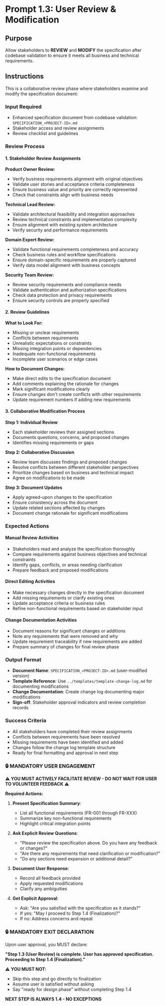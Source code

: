 ﻿# Prompt 1.3: User Review & Modification

## Purpose
Allow stakeholders to **REVIEW** and **MODIFY** the specification after codebase validation to ensure it meets all business and technical requirements.

## Instructions

This is a collaborative review phase where stakeholders examine and modify the specification document:

### Input Required
- Enhanced specification document from codebase validation: `SPECIFICATION_<PROJECT-ID>.md`
- Stakeholder access and review assignments
- Review checklist and guidelines

### Review Process

#### 1. Stakeholder Review Assignments

**Product Owner Review:**
- Verify business requirements alignment with original objectives
- Validate user stories and acceptance criteria completeness
- Ensure business value and priority are correctly represented
- Check that constraints align with business needs

**Technical Lead Review:**
- Validate architectural feasibility and integration approaches
- Review technical constraints and implementation complexity
- Ensure alignment with existing system architecture
- Verify security and performance requirements

**Domain Expert Review:**
- Validate functional requirements completeness and accuracy
- Check business rules and workflow specifications
- Ensure domain-specific requirements are properly captured
- Verify data model alignment with business concepts

**Security Team Review:**
- Review security requirements and compliance needs
- Validate authentication and authorization specifications
- Check data protection and privacy requirements
- Ensure security controls are properly specified

#### 2. Review Guidelines

**What to Look For:**
- Missing or unclear requirements
- Conflicts between requirements
- Unrealistic expectations or constraints
- Missing integration points or dependencies
- Inadequate non-functional requirements
- Incomplete user scenarios or edge cases

**How to Document Changes:**
- Make direct edits to the specification document
- Add comments explaining the rationale for changes
- Mark significant modifications clearly
- Ensure changes don't create conflicts with other requirements
- Update requirement numbers if adding new requirements

#### 3. Collaborative Modification Process

**Step 1: Individual Review**
- Each stakeholder reviews their assigned sections
- Documents questions, concerns, and proposed changes
- Identifies missing requirements or gaps

**Step 2: Collaborative Discussion**
- Review team discusses findings and proposed changes
- Resolve conflicts between different stakeholder perspectives
- Prioritize changes based on business and technical impact
- Agree on modifications to be made

**Step 3: Document Updates**
- Apply agreed-upon changes to the specification
- Ensure consistency across the document
- Update related sections affected by changes
- Document change rationale for significant modifications

### Expected Actions

#### Manual Review Activities
- Stakeholders read and analyze the specification thoroughly
- Compare requirements against business objectives and technical constraints
- Identify gaps, conflicts, or areas needing clarification
- Prepare feedback and proposed modifications

#### Direct Editing Activities
- Make necessary changes directly in the specification document
- Add missing requirements or clarify existing ones
- Update acceptance criteria or business rules
- Refine non-functional requirements based on stakeholder input

#### Change Documentation Activities
- Document reasons for significant changes or additions
- Note any requirements that were removed and why
- Update requirement traceability if new requirements are added
- Prepare summary of changes for final review phase

### Output Format
- **Document Name**: `SPECIFICATION_<PROJECT-ID>.md` (user-modified version)
- **Template Reference**: Use `../templates/template-change-log.md` for documenting modifications
- **Change Documentation**: Create change log documenting major modifications
- **Sign-off**: Stakeholder approval indicators and review completion records

### Success Criteria

- All stakeholders have completed their review assignments
- Conflicts between requirements have been resolved
- Missing requirements have been identified and added
- Changes follow the change log template structure
- Ready for final formatting and approval in next step

### 🔒 MANDATORY USER ENGAGEMENT

⚠️ **YOU MUST ACTIVELY FACILITATE REVIEW - DO NOT WAIT FOR USER TO VOLUNTEER FEEDBACK** ⚠️

**Required Actions:**

1. **Present Specification Summary**:
   - List all functional requirements (FR-001 through FR-XXX)
   - Summarize key non-functional requirements
   - Highlight critical integration points

2. **Ask Explicit Review Questions**:
   - "Please review the specification above. Do you have any feedback or changes?"
   - "Are there any requirements that need clarification or modification?"
   - "Do any sections need expansion or additional detail?"

3. **Document User Response**:
   - Record all feedback provided
   - Apply requested modifications
   - Clarify any ambiguities

4. **Get Explicit Approval**:
   - Ask: "Are you satisfied with the specification as it stands?"
   - If yes: "May I proceed to Step 1.4 (Finalization)?"
   - If no: Address concerns and repeat

### 🔒 MANDATORY EXIT DECLARATION

Upon user approval, you MUST declare:

**"Step 1.3 (User Review) is complete. User has approved specification. Proceeding to Step 1.4 (Finalization)."**

⚠️ **YOU MUST NOT:**
- Skip this step and go directly to finalization
- Assume user is satisfied without asking
- Say "ready for design phase" without completing Step 1.4

**NEXT STEP IS ALWAYS 1.4 - NO EXCEPTIONS**
